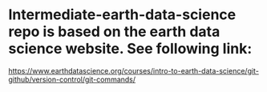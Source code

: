 # Intermediate-earth-data-science repo is based on the earth data science website. See following link:
 https://www.earthdatascience.org/courses/intro-to-earth-data-science/git-github/version-control/git-commands/
